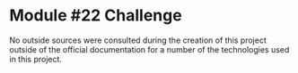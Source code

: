 # Module #22 Challenge
No outside sources were consulted during the creation of this project outside of the official documentation for a number of the technologies used in this project.
